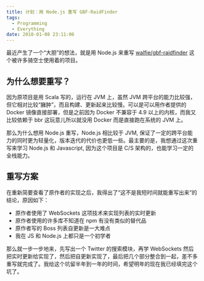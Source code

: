 ```yaml
---
title: 计划：用 Node.js 重写 GBF-RaidFinder
tags:
  - Programming
  - Everything
date: 2018-01-08 23:11:06
---
```



最近产生了一个“大胆”的想法，就是用 Node.js 来重写 [walfie/gbf-raidfinder](https://github.com/walfie/gbf-raidfinder) 这个被许多骑空士使用着的项目。

## 为什么想要重写？

因为原项目是用 Scala 写的，运行在 JVM 上，虽然 JVM 跨平台的能力比较强，但它相对比较“臃肿”，而且构建、更新起来比较慢。可以是可以用作者提供的 Docker 镜像直接部署，但是之前因为 Docker 不兼容于 4.9 以上的内核，而我又比较依赖于 bbr 这玩意儿所以就没用 Docker 而是直接跑在系统的 JVM 上。

那么为什么想用 Node.js 重写，Node.js 相比较于 JVM, 保证了一定的跨平台能力的同时更为轻量化，版本迭代的代价也更低一些。最主要的是，我想通过这次重写来学习 Node.js 和 Javascript, 因为这个项目是 C/S 架构的，也能学习一定的全栈能力。

## 重写方案

在重新简要查看了原作者的实现之后，我得出了“这不是我短时间就能重写出来”的结论，原因如下：

- 原作者使用了 WebSockets 这项技术来实现列表的实时更新
- 原作者使用的许多库不知道在 npm 有没有类似的替代品
- 原作者写的 Boss 列表自更新是一大难点
- 我在 JS 和 Node.js 上都只是一个初学者



那么就一步一步地来，先写出一个 Twitter 的搜索模块，再学 WebSockets 然后把实时更新给实现了，然后把自更新实现了，最后把几个部分整合到一起，差不多重写就完成了。我给这个坑留半年到一年的时间，希望明年的现在我已经填完这个坑了。